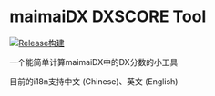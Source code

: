 # maimaiDX DXSCORE Tool
[![Release构建](https://github.com/uu123bb/Console-Calculate-for-DXSCORE/actions/workflows/main.yml/badge.svg)](https://github.com/uu123bb/Console-Calculate-for-DXSCORE/actions/workflows/main.yml)

一个能简单计算maimaiDX中的DX分数的小工具

目前的i18n支持中文 (Chinese)、英文 (English)
